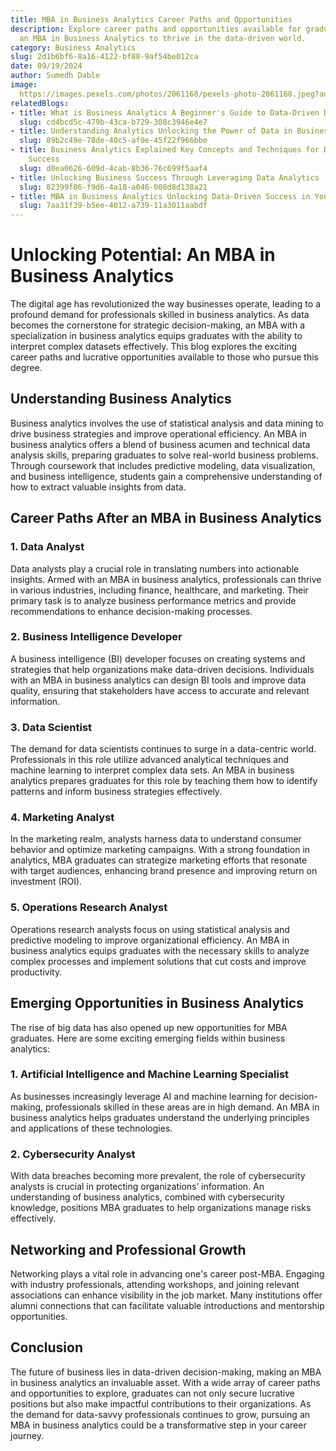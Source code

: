 ```yaml
---
title: MBA in Business Analytics Career Paths and Opportunities
description: Explore career paths and opportunities available for graduates pursuing
  an MBA in Business Analytics to thrive in the data-driven world.
category: Business Analytics
slug: 2d1b6bf6-8a16-4122-bf88-9af54be012ca
date: 09/19/2024
author: Sumedh Dable
image: 
  https://images.pexels.com/photos/2061168/pexels-photo-2061168.jpeg?auto=compress&cs=tinysrgb&w=600
relatedBlogs:
- title: What is Business Analytics A Beginner's Guide to Data-Driven Decision Making
  slug: cd4bcd5c-479b-43ca-b729-308c3946e4e7
- title: Understanding Analytics Unlocking the Power of Data in Business
  slug: 89b2c49e-78de-40c5-af0e-45f22f966bbe
- title: Business Analytics Explained Key Concepts and Techniques for Data-Driven
    Success
  slug: d0ea0626-609d-4cab-8b36-76c699f5aaf4
- title: Unlocking Business Success Through Leveraging Data Analytics
  slug: 82399f86-f9d6-4a18-a046-008d8d138a21
- title: MBA in Business Analytics Unlocking Data-Driven Success in Your Career
  slug: 7aa31f39-b5ee-4012-a739-11a3011aabdf
---
```


# Unlocking Potential: An MBA in Business Analytics

The digital age has revolutionized the way businesses operate, leading to a profound demand for professionals skilled in business analytics. As data becomes the cornerstone for strategic decision-making, an MBA with a specialization in business analytics equips graduates with the ability to interpret complex datasets effectively. This blog explores the exciting career paths and lucrative opportunities available to those who pursue this degree.

## Understanding Business Analytics

Business analytics involves the use of statistical analysis and data mining to drive business strategies and improve operational efficiency. An MBA in business analytics offers a blend of business acumen and technical data analysis skills, preparing graduates to solve real-world business problems. Through coursework that includes predictive modeling, data visualization, and business intelligence, students gain a comprehensive understanding of how to extract valuable insights from data.

## Career Paths After an MBA in Business Analytics

### 1. Data Analyst

Data analysts play a crucial role in translating numbers into actionable insights. Armed with an MBA in business analytics, professionals can thrive in various industries, including finance, healthcare, and marketing. Their primary task is to analyze business performance metrics and provide recommendations to enhance decision-making processes.

### 2. Business Intelligence Developer

A business intelligence (BI) developer focuses on creating systems and strategies that help organizations make data-driven decisions. Individuals with an MBA in business analytics can design BI tools and improve data quality, ensuring that stakeholders have access to accurate and relevant information.

### 3. Data Scientist

The demand for data scientists continues to surge in a data-centric world. Professionals in this role utilize advanced analytical techniques and machine learning to interpret complex data sets. An MBA in business analytics prepares graduates for this role by teaching them how to identify patterns and inform business strategies effectively.

### 4. Marketing Analyst

In the marketing realm, analysts harness data to understand consumer behavior and optimize marketing campaigns. With a strong foundation in analytics, MBA graduates can strategize marketing efforts that resonate with target audiences, enhancing brand presence and improving return on investment (ROI).

### 5. Operations Research Analyst

Operations research analysts focus on using statistical analysis and predictive modeling to improve organizational efficiency. An MBA in business analytics equips graduates with the necessary skills to analyze complex processes and implement solutions that cut costs and improve productivity.

## Emerging Opportunities in Business Analytics

The rise of big data has also opened up new opportunities for MBA graduates. Here are some exciting emerging fields within business analytics:

### 1. Artificial Intelligence and Machine Learning Specialist

As businesses increasingly leverage AI and machine learning for decision-making, professionals skilled in these areas are in high demand. An MBA in business analytics helps graduates understand the underlying principles and applications of these technologies.

### 2. Cybersecurity Analyst

With data breaches becoming more prevalent, the role of cybersecurity analysts is crucial in protecting organizations’ information. An understanding of business analytics, combined with cybersecurity knowledge, positions MBA graduates to help organizations manage risks effectively.

## Networking and Professional Growth

Networking plays a vital role in advancing one's career post-MBA. Engaging with industry professionals, attending workshops, and joining relevant associations can enhance visibility in the job market. Many institutions offer alumni connections that can facilitate valuable introductions and mentorship opportunities.

## Conclusion

The future of business lies in data-driven decision-making, making an MBA in business analytics an invaluable asset. With a wide array of career paths and opportunities to explore, graduates can not only secure lucrative positions but also make impactful contributions to their organizations. As the demand for data-savvy professionals continues to grow, pursuing an MBA in business analytics could be a transformative step in your career journey.